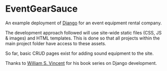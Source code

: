 # EventGearSauce
An example deployment of [Django](https://www.djangoproject.com/) for an event equipment rental company.

The development approach followed will use site-wide static files (CSS, JS & images) and HTML templates. This is done so that all projects within the main project folder have access to these assets.

So far, basic CRUD pages exist for adding sound equipment to the site.

Thanks to [William S. Vincent](https://github.com/wsvincent) for his book series on Django development.
